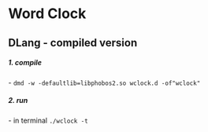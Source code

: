 # Word Clock

## DLang - compiled version

##### 1\. compile

\- `dmd -w -defaultlib=libphobos2.so wclock.d -of"wclock"`

##### 2\. run

\- in terminal `./wclock -t`
